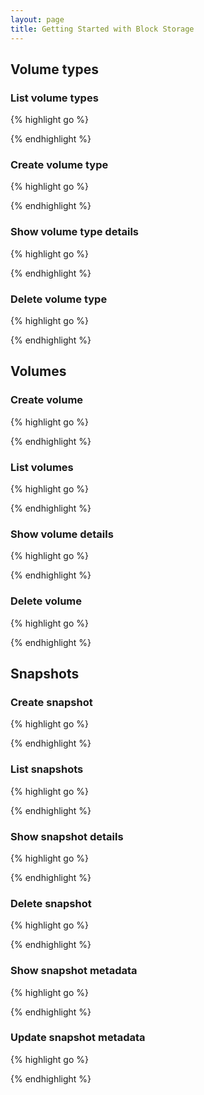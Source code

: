 ```yaml
---
layout: page
title: Getting Started with Block Storage
---
```


## Volume types

### List volume types

{% highlight go %}

{% endhighlight %}

### Create volume type

{% highlight go %}

{% endhighlight %}

### Show volume type details

{% highlight go %}

{% endhighlight %}

### Delete volume type

{% highlight go %}

{% endhighlight %}

## Volumes

### Create volume

{% highlight go %}

{% endhighlight %}

### List volumes

{% highlight go %}

{% endhighlight %}

### Show volume details

{% highlight go %}

{% endhighlight %}

### Delete volume

{% highlight go %}

{% endhighlight %}

## Snapshots

### Create snapshot

{% highlight go %}

{% endhighlight %}

### List snapshots

{% highlight go %}

{% endhighlight %}

### Show snapshot details

{% highlight go %}

{% endhighlight %}

### Delete snapshot

{% highlight go %}

{% endhighlight %}

### Show snapshot metadata

{% highlight go %}

{% endhighlight %}

### Update snapshot metadata

{% highlight go %}

{% endhighlight %}
